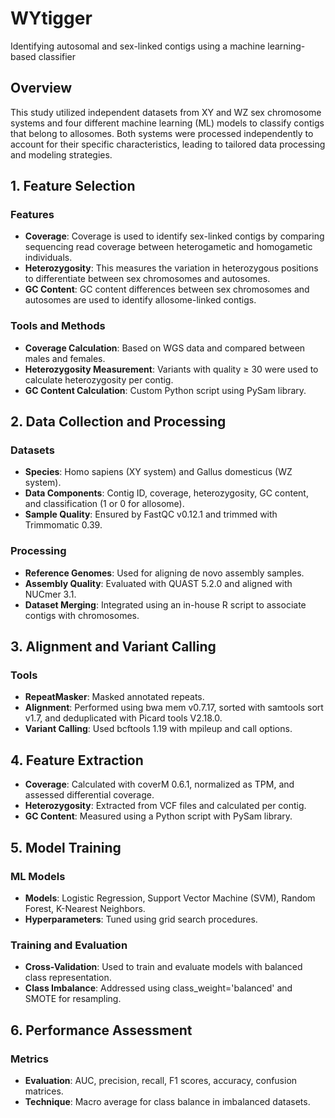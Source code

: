 # WYtigger
Identifying autosomal and sex-linked contigs using a machine learning-based classifier


## Overview

This study utilized independent datasets from XY and WZ sex chromosome systems and four different machine learning (ML) models to classify contigs that belong to allosomes. Both systems were processed independently to account for their specific characteristics, leading to tailored data processing and modeling strategies.

## 1. Feature Selection

### Features

- **Coverage**: Coverage is used to identify sex-linked contigs by comparing sequencing read coverage between heterogametic and homogametic individuals.
- **Heterozygosity**: This measures the variation in heterozygous positions to differentiate between sex chromosomes and autosomes.
- **GC Content**: GC content differences between sex chromosomes and autosomes are used to identify allosome-linked contigs.

### Tools and Methods

- **Coverage Calculation**: Based on WGS data and compared between males and females.
- **Heterozygosity Measurement**: Variants with quality ≥ 30 were used to calculate heterozygosity per contig.
- **GC Content Calculation**: Custom Python script using PySam library.

## 2. Data Collection and Processing

### Datasets

- **Species**: Homo sapiens (XY system) and Gallus domesticus (WZ system).
- **Data Components**: Contig ID, coverage, heterozygosity, GC content, and classification (1 or 0 for allosome).
- **Sample Quality**: Ensured by FastQC v0.12.1 and trimmed with Trimmomatic 0.39.

### Processing

- **Reference Genomes**: Used for aligning de novo assembly samples.
- **Assembly Quality**: Evaluated with QUAST 5.2.0 and aligned with NUCmer 3.1.
- **Dataset Merging**: Integrated using an in-house R script to associate contigs with chromosomes.

## 3. Alignment and Variant Calling

### Tools

- **RepeatMasker**: Masked annotated repeats.
- **Alignment**: Performed using bwa mem v0.7.17, sorted with samtools sort v1.7, and deduplicated with Picard tools V2.18.0.
- **Variant Calling**: Used bcftools 1.19 with mpileup and call options.

## 4. Feature Extraction

- **Coverage**: Calculated with coverM 0.6.1, normalized as TPM, and assessed differential coverage.
- **Heterozygosity**: Extracted from VCF files and calculated per contig.
- **GC Content**: Measured using a Python script with PySam library.

## 5. Model Training

### ML Models

- **Models**: Logistic Regression, Support Vector Machine (SVM), Random Forest, K-Nearest Neighbors.
- **Hyperparameters**: Tuned using grid search procedures.

### Training and Evaluation

- **Cross-Validation**: Used to train and evaluate models with balanced class representation.
- **Class Imbalance**: Addressed using class_weight='balanced' and SMOTE for resampling.

## 6. Performance Assessment

### Metrics

- **Evaluation**: AUC, precision, recall, F1 scores, accuracy, confusion matrices.
- **Technique**: Macro average for class balance in imbalanced datasets.
